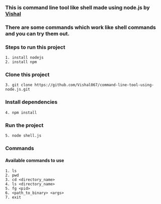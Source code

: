### This is command line tool like shell made using node.js by [Vishal](https://github.com/Vishal067)

### There are some commands which work like shell commands and you can try them out.


### Steps to run this project

    1. install nodejs
    2. install npm

### Clone this project
    3. git clone https://github.com/Vishal067/command-line-tool-using-node.js.git

### Install dependencies
    4. npm install

### Run the project
    5. node shell.js


### Commands
  #### Available commands to use
    
    1. ls
    2. pwd
    3. cd <directory_name>
    4. ls <directory_name>
    5. fg <pid>
    6. <path_to_binary> <args>
    7. exit






